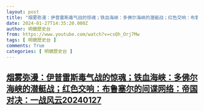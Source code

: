 ```yaml
---
layout: post
title: "烟雾弥漫：伊普雷斯毒气战的惊魂；铁血海峡：多佛尔海峡的潜艇战；红色交响：布鲁塞尔的间谍网络：帝国对决：一战风云20240127"
date: 2024-01-27T14:35:20.000Z
author: 明鏡歷史台
from: https://www.youtube.com/watch?v=csQh_Orj7Mw
tags: [ 明鏡歷史台 ]
comments: True
categories: [ 明鏡歷史台 ]
---
```

<!--1706366120000-->
[烟雾弥漫：伊普雷斯毒气战的惊魂；铁血海峡：多佛尔海峡的潜艇战；红色交响：布鲁塞尔的间谍网络：帝国对决：一战风云20240127](https://www.youtube.com/watch?v=csQh_Orj7Mw)
------

<div>

</div>
